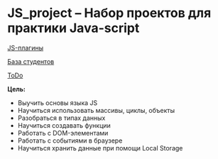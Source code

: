 # JS_project – Набор проектов для практики Java-script

[JS-плагины](https://crashmet.github.io/js_project/plugins/index)

[База студентов](https://crashmet.github.io/js_project/student/main)

[ToDo](https://crashmet.github.io/js_project/todo/index.html)


**Цель:**
- Выучить основы языка JS
- Научиться использовать массивы, циклы, объекты
- Разобраться в типах данных
- Научиться создавать функции
- Работать с DOM-элементами
- Работать с событиями в браузере 
- Научиться хранить данные при помощи Local Storage
